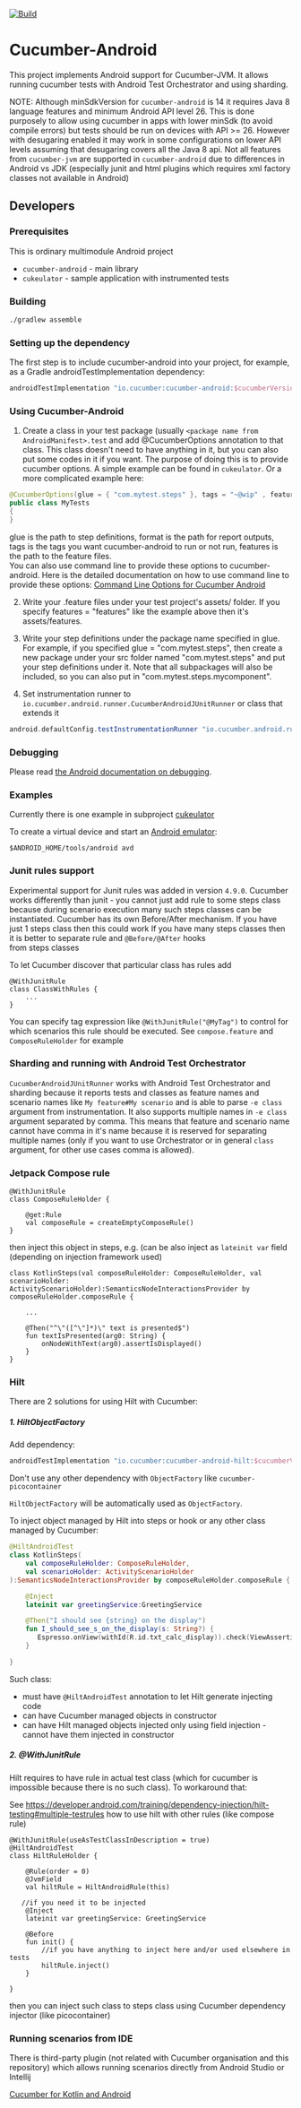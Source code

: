 [![Build](https://github.com/cucumber/cucumber-android/actions/workflows/build.yaml/badge.svg)](https://github.com/cucumber/cucumber-android/actions/workflows/build.yaml)

# Cucumber-Android

This project implements Android support for Cucumber-JVM. It allows
running cucumber tests with Android Test Orchestrator and using
sharding. 

NOTE: Although minSdkVersion for `cucumber-android` is 14 it requires
Java 8 language features and minimum Android API level 26. This is done
purposely to allow using cucumber in apps with lower minSdk (to avoid
compile errors) but tests should be run on devices with API >= 26. 
However with desugaring enabled it may work in some configurations on lower API levels assuming that desugaring covers all the Java 8 api.
Not all features from `cucumber-jvm` are supported in `cucumber-android` due to differences in Android vs JDK (especially junit and html plugins which requires xml factory classes not available in Android)

## Developers

### Prerequisites

This is ordinary multimodule Android project

* `cucumber-android` - main library
* `cukeulator` - sample application with instrumented tests

### Building

```sh
./gradlew assemble
```

### Setting up the dependency

The first step is to include cucumber-android into your project, for example, as a Gradle androidTestImplementation dependency:

```groovy
androidTestImplementation "io.cucumber:cucumber-android:$cucumberVersion"
```

### Using Cucumber-Android

1. Create a class in your test package (usually `<package name from AndroidManifest>.test` and add @CucumberOptions annotation to that class. This class doesn't need to have anything in it, but you can also put some codes in it if you want. The purpose of doing this is to provide cucumber options. A simple example can be found in `cukeulator`. Or a more complicated example here:
```java
@CucumberOptions(glue = { "com.mytest.steps" }, tags = "~@wip" , features = { "features" })
public class MyTests 
{
}
```
glue is the path to step definitions, format is the path for report outputs, tags is the tags you want cucumber-android to run or not run, features is the path to the feature files.  
You can also use command line to provide these options to cucumber-android. Here is the detailed documentation on how to use command line to provide these options: [Command Line Options for Cucumber Android](https://github.com/cucumber/cucumber-jvm/pull/597)

2. Write your .feature files under your test project's assets/<features-folder> folder. If you specify features = "features" like the example above then it's assets/features.

3. Write your step definitions under the package name specified in glue. For example, if you specified glue = "com.mytest.steps", then create a new package under your src folder named "com.mytest.steps" and put your step definitions under it. Note that all subpackages will also be included, so you can also put in "com.mytest.steps.mycomponent".

4. Set instrumentation runner to `io.cucumber.android.runner.CucumberAndroidJUnitRunner` or class that extends it
```groovy
android.defaultConfig.testInstrumentationRunner "io.cucumber.android.runner.CucumberAndroidJUnitRunner"
```


### Debugging
Please read [the Android documentation on debugging](https://developer.android.com/tools/debugging/index.html).

### Examples

Currently there is one example in subproject [cukeulator](https://github.com/cucumber/cucumber-android/tree/master/cukeulator)

To create a virtual device and start an [Android emulator](https://developer.android.com/tools/devices/index.html):

```
$ANDROID_HOME/tools/android avd
```

### Junit rules support

Experimental support for Junit rules was added in version `4.9.0`.
Cucumber works differently than junit - you cannot just add rule to some steps class
because during scenario execution many such steps classes can be instantiated.
Cucumber has its own Before/After mechanism. If you have just 1 steps class then this could work
If you have many steps classes then it is better to separate rule and `@Before/@After` hooks  
 from steps classes

To let Cucumber discover that particular class has rules add
```
@WithJunitRule
class ClassWithRules {
    ...
}
```

You can specify tag expression like `@WithJunitRule("@MyTag")` to control for which scenarios this rule should be executed. See `compose.feature` and `ComposeRuleHolder` for example


### Sharding and running with Android Test Orchestrator

`CucumberAndroidJUnitRunner` works with Android Test Orchestrator and sharding because it reports tests and classes as feature names and scenario names like `My feature#My scenario` and is able to parse `-e class` argument from instrumentation. 
It also supports multiple names in `-e class` argument separated by comma. This means that feature and scenario name cannot have comma in it's name because it is reserved for separating multiple names (only if you want to use Orchestrator or in general `class` argument, for other use cases comma is allowed).


### Jetpack Compose rule

```
@WithJunitRule
class ComposeRuleHolder {

    @get:Rule
    val composeRule = createEmptyComposeRule()
}
```

then inject this object in steps, e.g.
(can be also inject as `lateinit var` field (depending on injection framework used)

```
class KotlinSteps(val composeRuleHolder: ComposeRuleHolder, val scenarioHolder: ActivityScenarioHolder):SemanticsNodeInteractionsProvider by composeRuleHolder.composeRule {

    ...
    
    @Then("^\"([^\"]*)\" text is presented$")
    fun textIsPresented(arg0: String) {
        onNodeWithText(arg0).assertIsDisplayed()
    }
}
```

### Hilt

There are 2 solutions for using Hilt with Cucumber:

##### 1. HiltObjectFactory

Add dependency:
```groovy
androidTestImplementation "io.cucumber:cucumber-android-hilt:$cucumberVersion"
```

Don't use any other dependency with `ObjectFactory` like `cucumber-picocontainer`

`HiltObjectFactory` will be automatically used as `ObjectFactory`.

To inject object managed by Hilt into steps or hook or any other class managed by Cucumber:

```kotlin
@HiltAndroidTest
class KotlinSteps(
    val composeRuleHolder: ComposeRuleHolder,
    val scenarioHolder: ActivityScenarioHolder
):SemanticsNodeInteractionsProvider by composeRuleHolder.composeRule {

    @Inject
    lateinit var greetingService:GreetingService

    @Then("I should see {string} on the display")
    fun I_should_see_s_on_the_display(s: String?) {
       Espresso.onView(withId(R.id.txt_calc_display)).check(ViewAssertions.matches(ViewMatchers.withText(s)))
    }

}
```

Such class:
- must have `@HiltAndroidTest` annotation to let Hilt generate injecting code
- can have Cucumber managed objects in constructor
- can have Hilt managed objects injected only using field injection - cannot have them injected in constructor


##### 2. @WithJunitRule


Hilt requires to have rule in actual test class (which for cucumber is impossible
because there is no such class). To workaround that:

See https://developer.android.com/training/dependency-injection/hilt-testing#multiple-testrules
how to use hilt with other rules (like compose rule)

```
@WithJunitRule(useAsTestClassInDescription = true)
@HiltAndroidTest
class HiltRuleHolder {

    @Rule(order = 0) 
    @JvmField
    val hiltRule = HiltAndroidRule(this)

   //if you need it to be injected   
    @Inject
    lateinit var greetingService: GreetingService

    @Before
    fun init() {
        //if you have anything to inject here and/or used elsewhere in tests    
        hiltRule.inject()
    }

}
```

then you can inject such class to steps class using Cucumber dependency injector (like picocontainer) 



### Running scenarios from IDE

There is third-party plugin (not related with Cucumber organisation and this repository) which allows running scenarios directly from Android Studio or Intellij

[Cucumber for Kotlin and Android](https://plugins.jetbrains.com/plugin/22107-cucumber-for-kotlin-and-android)